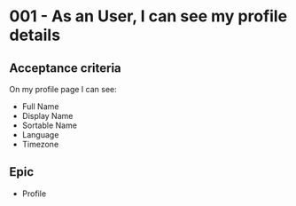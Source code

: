 # 001 - As an User, I can see my profile details

## Acceptance criteria

On my profile page I can see:

* Full Name
* Display Name
* Sortable Name
* Language
* Timezone

## Epic

* Profile
